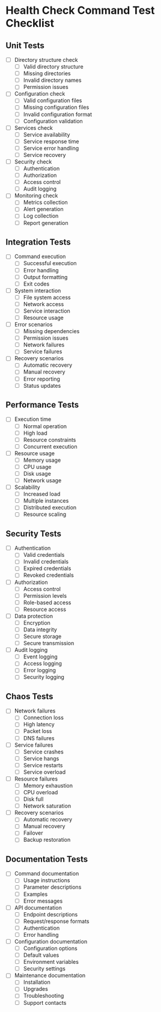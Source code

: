 # Health Check Command Test Checklist

## Unit Tests
- [ ] Directory structure check
  - [ ] Valid directory structure
  - [ ] Missing directories
  - [ ] Invalid directory names
  - [ ] Permission issues
- [ ] Configuration check
  - [ ] Valid configuration files
  - [ ] Missing configuration files
  - [ ] Invalid configuration format
  - [ ] Configuration validation
- [ ] Services check
  - [ ] Service availability
  - [ ] Service response time
  - [ ] Service error handling
  - [ ] Service recovery
- [ ] Security check
  - [ ] Authentication
  - [ ] Authorization
  - [ ] Access control
  - [ ] Audit logging
- [ ] Monitoring check
  - [ ] Metrics collection
  - [ ] Alert generation
  - [ ] Log collection
  - [ ] Report generation

## Integration Tests
- [ ] Command execution
  - [ ] Successful execution
  - [ ] Error handling
  - [ ] Output formatting
  - [ ] Exit codes
- [ ] System interaction
  - [ ] File system access
  - [ ] Network access
  - [ ] Service interaction
  - [ ] Resource usage
- [ ] Error scenarios
  - [ ] Missing dependencies
  - [ ] Permission issues
  - [ ] Network failures
  - [ ] Service failures
- [ ] Recovery scenarios
  - [ ] Automatic recovery
  - [ ] Manual recovery
  - [ ] Error reporting
  - [ ] Status updates

## Performance Tests
- [ ] Execution time
  - [ ] Normal operation
  - [ ] High load
  - [ ] Resource constraints
  - [ ] Concurrent execution
- [ ] Resource usage
  - [ ] Memory usage
  - [ ] CPU usage
  - [ ] Disk usage
  - [ ] Network usage
- [ ] Scalability
  - [ ] Increased load
  - [ ] Multiple instances
  - [ ] Distributed execution
  - [ ] Resource scaling

## Security Tests
- [ ] Authentication
  - [ ] Valid credentials
  - [ ] Invalid credentials
  - [ ] Expired credentials
  - [ ] Revoked credentials
- [ ] Authorization
  - [ ] Access control
  - [ ] Permission levels
  - [ ] Role-based access
  - [ ] Resource access
- [ ] Data protection
  - [ ] Encryption
  - [ ] Data integrity
  - [ ] Secure storage
  - [ ] Secure transmission
- [ ] Audit logging
  - [ ] Event logging
  - [ ] Access logging
  - [ ] Error logging
  - [ ] Security logging

## Chaos Tests
- [ ] Network failures
  - [ ] Connection loss
  - [ ] High latency
  - [ ] Packet loss
  - [ ] DNS failures
- [ ] Service failures
  - [ ] Service crashes
  - [ ] Service hangs
  - [ ] Service restarts
  - [ ] Service overload
- [ ] Resource failures
  - [ ] Memory exhaustion
  - [ ] CPU overload
  - [ ] Disk full
  - [ ] Network saturation
- [ ] Recovery scenarios
  - [ ] Automatic recovery
  - [ ] Manual recovery
  - [ ] Failover
  - [ ] Backup restoration

## Documentation Tests
- [ ] Command documentation
  - [ ] Usage instructions
  - [ ] Parameter descriptions
  - [ ] Examples
  - [ ] Error messages
- [ ] API documentation
  - [ ] Endpoint descriptions
  - [ ] Request/response formats
  - [ ] Authentication
  - [ ] Error handling
- [ ] Configuration documentation
  - [ ] Configuration options
  - [ ] Default values
  - [ ] Environment variables
  - [ ] Security settings
- [ ] Maintenance documentation
  - [ ] Installation
  - [ ] Upgrades
  - [ ] Troubleshooting
  - [ ] Support contacts 